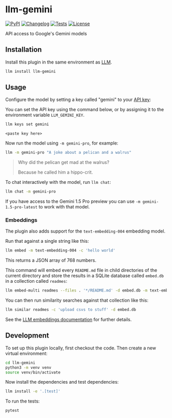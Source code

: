 # llm-gemini

[![PyPI](https://img.shields.io/pypi/v/llm-gemini.svg)](https://pypi.org/project/llm-gemini/)
[![Changelog](https://img.shields.io/github/v/release/simonw/llm-gemini?include_prereleases&label=changelog)](https://github.com/simonw/llm-gemini/releases)
[![Tests](https://github.com/simonw/llm-gemini/workflows/Test/badge.svg)](https://github.com/simonw/llm-gemini/actions?query=workflow%3ATest)
[![License](https://img.shields.io/badge/license-Apache%202.0-blue.svg)](https://github.com/simonw/llm-gemini/blob/main/LICENSE)

API access to Google's Gemini models

## Installation

Install this plugin in the same environment as [LLM](https://llm.datasette.io/).
```bash
llm install llm-gemini
```
## Usage

Configure the model by setting a key called "gemini" to your [API key](https://aistudio.google.com/app/apikey):

You can set the API key using the command below, or by assigning it to the environment variable `LLM_GEMINI_KEY`.

```bash
llm keys set gemini
```
```
<paste key here>
```

Now run the model using `-m gemini-pro`, for example:

```bash
llm -m gemini-pro "A joke about a pelican and a walrus"
```

> Why did the pelican get mad at the walrus?
>
> Because he called him a hippo-crit.

To chat interactively with the model, run `llm chat`:

```bash
llm chat -m gemini-pro
```

If you have access to the Gemini 1.5 Pro preview you can use `-m gemini-1.5-pro-latest` to work with that model.

### Embeddings

The plugin also adds support for the `text-embedding-004` embedding model.

Run that against a single string like this:
```bash
llm embed -m text-embedding-004 -c 'hello world'
```
This returns a JSON array of 768 numbers.

This command will embed every `README.md` file in child directories of the current directory and store the results in a SQLite database called `embed.db` in a collection called `readmes`:

```bash
llm embed-multi readmes --files . '*/README.md' -d embed.db -m text-embedding-004
```
You can then run similarity searches against that collection like this:
```bash
llm similar readmes -c 'upload csvs to stuff' -d embed.db
```

See the [LLM embeddings documentation](https://llm.datasette.io/en/stable/embeddings/cli.html) for further details.

## Development

To set up this plugin locally, first checkout the code. Then create a new virtual environment:
```bash
cd llm-gemini
python3 -m venv venv
source venv/bin/activate
```
Now install the dependencies and test dependencies:
```bash
llm install -e '.[test]'
```
To run the tests:
```bash
pytest
```
